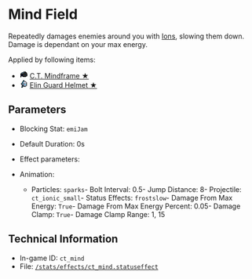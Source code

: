 # Mind Field

Repeatedly damages enemies around you with [Ions](https://ceterai.github.io/MyEnternia/Wiki/Ions), slowing them down. Damage is dependant on your max energy.

Applied by following items:

- <img src="https://raw.githubusercontent.com/Ceterai/Enternia/main/items/armors/alta/tier6/ceterai/mindframe/icon.png" alt="C.T. Mindframe ★ icon" loading="lazy" height="16px" width="auto" /> [C.T. Mindframe ★](https://ceterai.github.io/MyEnternia/Wiki/C.T.Mindframe)
- <img src="https://raw.githubusercontent.com/Ceterai/Enternia/main/items/armors/alta/tier4/elin/helmet/icon.png" alt="Elin Guard Helmet ★ icon" loading="lazy" height="16px" width="auto" /> [Elin Guard Helmet ★](https://ceterai.github.io/MyEnternia/Wiki/ElinGuardHelmet)

## Parameters

- Blocking Stat: `emiJam`
- Default Duration: 0s
- Effect parameters: 

- Animation: 

  - Particles: `sparks`- Bolt Interval: 0.5- Jump Distance: 8- Projectile: `ct_ionic_small`- Status Effects: `frostslow`- Damage From Max Energy: `True`- Damage From Max Energy Percent: 0.05- Damage Clamp: `True`- Damage Clamp Range: 1, 15

## Technical Information

- In-game ID: `ct_mind`
- File: [`/stats/effects/ct_mind.statuseffect`](https://github.com/Ceterai/Enternia/blob/main/stats/effects/ct_mind.statuseffect)
